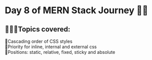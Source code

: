 # Day 8 of MERN Stack Journey 🍃✅
## 👨🏻‍💻Topics covered:
🔹Cascading order of CSS styles  
🔹Priority for inline, internal and external css  
🔹Positions: static, relative, fixed, sticky and absolute 
